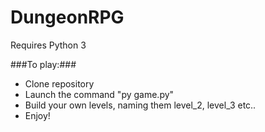# DungeonRPG

Requires Python 3

###To play:###

- Clone repository
- Launch the command "py game.py"
- Build your own levels, naming them level_2, level_3 etc..
- Enjoy!
